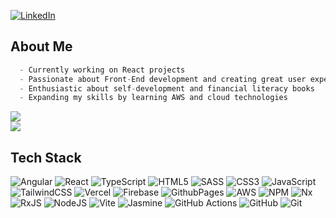 [![LinkedIn](https://img.shields.io/badge/LinkedIn-%230077B5.svg?logo=linkedin&logoColor=white)](https://www.linkedin.com/in/leonardo-grigorio-ferreira/) 

## About Me
```javascript
  - Currently working on React projects
  - Passionate about Front-End development and creating great user experiences
  - Enthusiastic about self-development and financial literacy books
  - Expanding my skills by learning AWS and cloud technologies
```

![](https://github-readme-streak-stats.herokuapp.com/?user=leogrigs&theme=neon&hide_border=true)<br/>![](https://github-readme-stats.vercel.app/api/top-langs/?username=leogrigs&theme=neon&hide_border=true&include_all_commits=false&count_private=false&layout=compact)

## Tech Stack
![Angular](https://img.shields.io/badge/angular-%23DD0031.svg?style=flat&logo=angular&logoColor=white) ![React](https://img.shields.io/badge/react-%2320232a.svg?style=flat&logo=react&logoColor=%2361DAFB) ![TypeScript](https://img.shields.io/badge/typescript-%23007ACC.svg?style=flat&logo=typescript&logoColor=white) ![HTML5](https://img.shields.io/badge/html5-%23E34F26.svg?style=flat&logo=html5&logoColor=white) ![SASS](https://img.shields.io/badge/SASS-hotpink.svg?style=flat&logo=SASS&logoColor=white)  ![CSS3](https://img.shields.io/badge/css3-%231572B6.svg?style=flat&logo=css3&logoColor=white) ![JavaScript](https://img.shields.io/badge/javascript-%23323330.svg?style=flat&logo=javascript&logoColor=%23F7DF1E) ![TailwindCSS](https://img.shields.io/badge/tailwindcss-%2338B2AC.svg?style=flat&logo=tailwind-css&logoColor=white) ![Vercel](https://img.shields.io/badge/vercel-%23000000.svg?style=flat&logo=vercel&logoColor=white) ![Firebase](https://img.shields.io/badge/firebase-%23039BE5.svg?style=flat&logo=firebase) ![GithubPages](https://img.shields.io/badge/github%20pages-121013?style=flat&logo=github&logoColor=white) ![AWS](https://img.shields.io/badge/AWS-%23FF9900.svg?style=flat&logo=amazon-aws&logoColor=white)  ![NPM](https://img.shields.io/badge/NPM-%23CB3837.svg?style=flat&logo=npm&logoColor=white) ![Nx](https://img.shields.io/badge/nx-143055?style=flat&logo=nx&logoColor=white) ![RxJS](https://img.shields.io/badge/rxjs-%23B7178C.svg?style=flat&logo=reactivex&logoColor=white) ![NodeJS](https://img.shields.io/badge/node.js-6DA55F?style=flat&logo=node.js&logoColor=white) ![Vite](https://img.shields.io/badge/vite-%23646CFF.svg?style=flat&logo=vite&logoColor=white) ![Jasmine](https://img.shields.io/badge/jasmine-%238A4182.svg?style=flat&logo=jasmine&logoColor=white) ![GitHub Actions](https://img.shields.io/badge/github%20actions-%232671E5.svg?style=flat&logo=githubactions&logoColor=white) ![GitHub](https://img.shields.io/badge/github-%23121011.svg?style=flat&logo=github&logoColor=white) ![Git](https://img.shields.io/badge/git-%23F05033.svg?style=flat&logo=git&logoColor=white)

